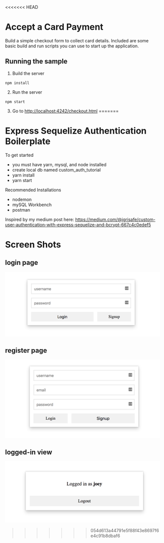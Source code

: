 <<<<<<< HEAD
# Accept a Card Payment

Build a simple checkout form to collect card details. Included are some basic build and run scripts you can use to start up the application.

## Running the sample

1. Build the server

```
npm install
```

2. Run the server

```
npm start
```

3. Go to [http://localhost:4242/checkout.html](http://localhost:4242/checkout.html)
=======
# Express Sequelize Authentication Boilerplate

To get started

- you must have yarn, mysql, and node installed
- create local db named custom_auth_tutorial
- yarn install
- yarn start

Recommended Installations

 - nodemon
 - mySQL Workbench
 - postman


Inspired by my medium post here:
https://medium.com/@jgrisafe/custom-user-authentication-with-express-sequelize-and-bcrypt-667c4c0edef5

# Screen Shots

## login page
![login image](./images/login.png)

## register page
![register image](./images/register.png)

## logged-in view
![logged-in image](./images/logged-in.png)
>>>>>>> 054d613a44791e5f88f43e8697f6e4c91b8dbaf6
